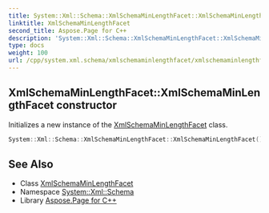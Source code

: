 ```yaml
---
title: System::Xml::Schema::XmlSchemaMinLengthFacet::XmlSchemaMinLengthFacet constructor
linktitle: XmlSchemaMinLengthFacet
second_title: Aspose.Page for C++
description: 'System::Xml::Schema::XmlSchemaMinLengthFacet::XmlSchemaMinLengthFacet constructor. Initializes a new instance of the XmlSchemaMinLengthFacet class in C++.'
type: docs
weight: 100
url: /cpp/system.xml.schema/xmlschemaminlengthfacet/xmlschemaminlengthfacet/
---
```

## XmlSchemaMinLengthFacet::XmlSchemaMinLengthFacet constructor


Initializes a new instance of the [XmlSchemaMinLengthFacet](../) class.

```cpp
System::Xml::Schema::XmlSchemaMinLengthFacet::XmlSchemaMinLengthFacet()
```

## See Also

* Class [XmlSchemaMinLengthFacet](../)
* Namespace [System::Xml::Schema](../../)
* Library [Aspose.Page for C++](../../../)
